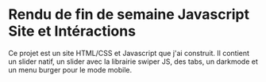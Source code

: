 # Rendu de fin de semaine Javascript Site et Intéractions

Ce projet est un site HTML/CSS et Javascript que j'ai construit. Il contient un slider natif, 
un slider avec la librairie swiper JS, des tabs, un darkmode et un menu burger pour le mode mobile.
